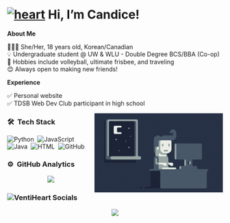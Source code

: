 # <a href="https://emoji.gg/emoji/6949-gawrgurawavebackgroundless"><img src="https://cdn.discordapp.com/emojis/875552439556780083.png?size=240&quality=lossless" width="32px" height="32px" alt="heart"></a> Hi, I’m Candice! 

<!---
CandiceKim/CandiceKim is a ✨ special ✨ repository because its `README.md` (this file) appears on your GitHub profile.
You can click the Preview link to take a look at your changes.
--->


**About Me**

👩🏻‍💻   She/Her, 18 years old, Korean/Canadian  
💡   Undergraduate student @ UW & WLU - Double Degree BCS/BBA (Co-op)   
🏐   Hobbies include volleyball, ultimate frisbee, and traveling  
😊   Always open to making new friends!  


**Experience**

✅ Personal website  
✅ TDSB Web Dev Club participant in high school


<img alt="Night Coding" src="https://raw.githubusercontent.com/AVS1508/AVS1508/master/assets/Night-Coding.gif" align="right"/>

### 🛠 &nbsp;Tech Stack

![Python](https://img.shields.io/badge/-Python-05122A?style=flat&logo=python)&nbsp;
![JavaScript](https://img.shields.io/badge/-JavaScript-05122A?style=flat&logo=javascript)&nbsp;
![Java](https://img.shields.io/badge/-Java-05122A?style=flat&logo=Java&logoColor=FFA518)&nbsp;
![HTML](https://img.shields.io/badge/-HTML-05122A?style=flat&logo=HTML5)&nbsp;
![GitHub](https://img.shields.io/badge/-GitHub-05122A?style=flat&logo=github)&nbsp;

### ⚙️ &nbsp;GitHub Analytics

<p align="center">
<a href="https://github.com/CandiceKim">
<img height="180em" src="https://github-readme-stats-eight-theta.vercel.app/api?username=CandiceKim&show_icons=true&theme=algolia&include_all_commits=true&count_private=true"/>
</a>
</p>

### <a><img src="https://cdn.discordapp.com/emojis/842204546523463700.png?size=128" width="24px" height="24px" alt="VentiHeart"></a> Socials

<p align="center">
<a href="https://www.linkedin.com/in/candice-kim-543a12237/"><img src="https://img.shields.io/badge/LinkedIn-Candice%20Kim-blue"/></a>
</p>
